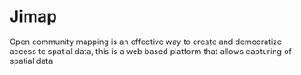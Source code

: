 # Jimap
Open community mapping is an effective way to create and democratize access to spatial data, this is a web based platform that allows capturing of spatial data
